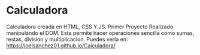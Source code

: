 # Calculadora
Calculadora creada en HTML, CSS Y JS. Primer Proyecto Realizado manipulando el DOM.
Esta permite hacer operaciones sencilla como sumas, restas, division y multiplicacion. 
Puedes verla en: 
https://joelsanchez01.github.io/Calculadora/

